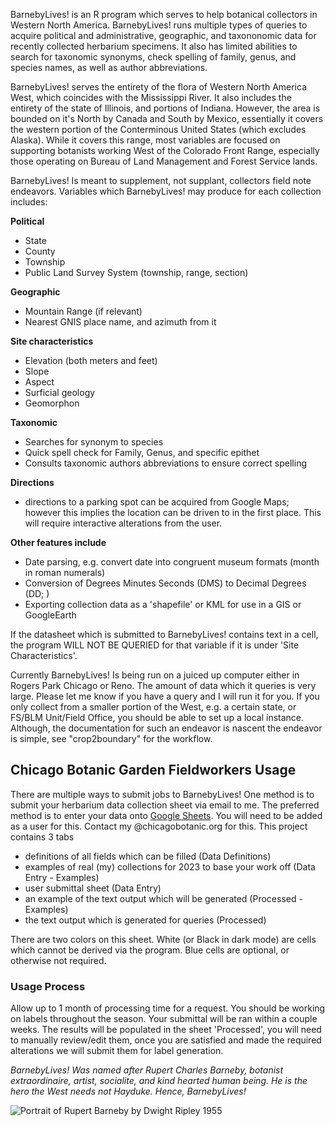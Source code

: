 BarnebyLives! is an R program which serves to help botanical collectors in Western North America. BarnebyLives! runs multiple types of queries to acquire political and administrative, geographic, and taxononomic data for recently collected herbarium specimens. It also has limited abilities to search for taxonomic synonyms, check spelling of family, genus, and species names, as well as author abbreviations.  

BarnebyLives! serves the entirety of the flora of Western North America West, which coincides with the Mississippi River. It also includes the entirety of the state of Illinois, and portions of Indiana. However, the area is bounded on it's North by Canada and South by Mexico, essentially it covers the western portion of the Conterminous United States (which excludes Alaska). While it covers this range, most variables are focused on supporting botanists working West of the Colorado Front Range, especially those operating on Bureau of Land Management and Forest Service lands.

BarnebyLives! Is meant to supplement, not supplant, collectors field note endeavors. Variables which BarnebyLives! may produce for each collection includes:

**Political**  
- State  
- County   
- Township  
- Public Land Survey System (township, range, section)  

**Geographic**
- Mountain Range (if relevant)  
- Nearest GNIS place name, and azimuth from it  

**Site characteristics**  
- Elevation (both meters and feet)  
- Slope  
- Aspect  
- Surficial geology  
- Geomorphon  

**Taxonomic**  
- Searches for synonym to species  
- Quick spell check for Family, Genus, and specific epithet 
- Consults taxonomic authors abbreviations to ensure correct spelling 

**Directions**  
- directions to a parking spot can be acquired from Google Maps; however this implies the location can be driven to in the first place. This will require interactive alterations from the user. 

**Other features include**   
- Date parsing, e.g. convert date into congruent museum formats (month in roman numerals)  
- Conversion of Degrees Minutes Seconds (DMS) to Decimal Degrees (DD; )  
- Exporting collection data as a 'shapefile' or KML for use in a GIS or GoogleEarth

If the datasheet which is submitted to BarnebyLives! contains text in a cell, the program WILL NOT BE QUERIED for that variable if it is under 'Site Characteristics'. 

Currently BarnebyLives! Is being run on a juiced up computer either in Rogers Park Chicago or Reno. The amount of data which it queries is very large. Please let me know if you have a query and I will run it for you. If you only collect from a smaller portion of the West, e.g. a certain state, or FS/BLM Unit/Field Office, you should be able to set up a local instance. Although, the documentation for such an endeavor is nascent the endeavor is simple, see "crop2boundary" for the workflow. 


## Chicago Botanic Garden Fieldworkers Usage

There are multiple ways to submit jobs to BarnebyLives! One method is to submit your herbarium data collection sheet via email to me. The preferred method is to enter your data onto [Google Sheets](https://docs.google.com/spreadsheets/d/1iOQBNeGqRJ3yhA-Sujas3xZ2Aw5rFkktUKv3N_e4o8M/edit#gid=0). You will need to be added as a user for this. Contact my @chicagobotanic.org for this. This project contains 3 tabs 
- definitions of all fields which can be filled  (Data Definitions)  
- examples of real (my) collections for 2023 to base your work off (Data Entry - Examples)  
- user submittal sheet  (Data Entry)  
- an example of the text output which will be generated (Processed - Examples)
- the text output which is generated for queries (Processed)


There are two colors on this sheet. White (or Black in dark mode) are cells which cannot be derived via the program. Blue cells are optional, or otherwise not required. 

### Usage Process

Allow up to 1 month of processing time for a request. You should be working on labels throughout the season. Your submittal will be ran within a couple weeks.  The results will be populated in the sheet 'Processed', you will need to manually review/edit them, once you are satisfied and made the required alterations we will submit them for label generation.



*BarnebyLives! Was named after Rupert Charles Barneby, botanist extraordinaire, artist, socialite, and kind hearted human being. He is the hero the West needs not Hayduke. Hence, BarnebyLives!*

![Portrait of Rupert Barneby by Dwight Ripley 1955](images/Portrait_of_Rupert_Barneby.png)
